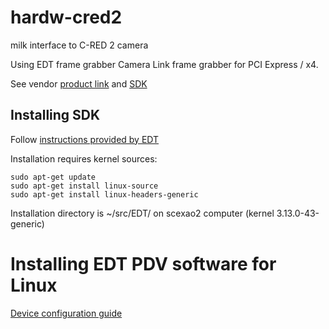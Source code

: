 # hardw-cred2
milk interface to C-RED 2 camera

Using EDT frame grabber Camera Link frame grabber for PCI Express / x4.

See vendor [product link](https://edt.com/product/visionlink-f4/) and [SDK](https://edt.com/file-category/pdv/)


## Installing SDK

Follow [instructions provided by EDT](https://edt.com/pdv_run_installation_instructions/)

Installation requires kernel sources:

    sudo apt-get update
    sudo apt-get install linux-source
    sudo apt-get install linux-headers-generic

Installation directory is ~/src/EDT/ on scexao2 computer (kernel 3.13.0-43-generic)

# Installing EDT PDV software for Linux

[Device configuration guide](https://edt.com/downloads/ad_config_guide/)
